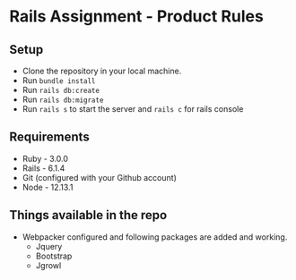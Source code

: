 # Rails Assignment - Product Rules

## Setup
- Clone the repository in your local machine.
- Run `bundle install`
- Run `rails db:create`
- Run `rails db:migrate`
- Run `rails s` to start the server and `rails c` for rails console

## Requirements
- Ruby - 3.0.0
- Rails - 6.1.4
- Git (configured with your Github account)
- Node - 12.13.1


## Things available in the repo
- Webpacker configured and following packages are added and working.
  - Jquery
  - Bootstrap
  - Jgrowl
